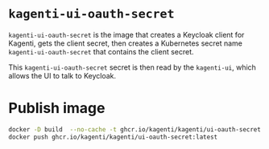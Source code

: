 # `kagenti-ui-oauth-secret`

`kagenti-ui-oauth-secret` is the image that creates a Keycloak client for Kagenti, gets the client secret, then creates a Kubernetes secret name `kagenti-ui-oauth-secret` that contains the client secret.

This `kagenti-ui-oauth-secret` secret is then read by the `kagenti-ui`, which allows the UI to talk to Keycloak.

# Publish image

```sh
docker -D build  --no-cache -t ghcr.io/kagenti/kagenti/ui-oauth-secret:latest -f Dockerfile .
docker push ghcr.io/kagenti/kagenti/ui-oauth-secret:latest 
```